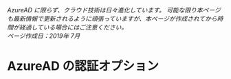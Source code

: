 *AzureAD に限らず、クラウド技術は日々進化しています。
可能な限り本ページも最新情報で更新されるように頑張っていますが、本ページが作成されてから時間が経過している場合にはご注意ください。<br /> 
ページ作成日：2019年 7月*

# AzureAD の認証オプション

